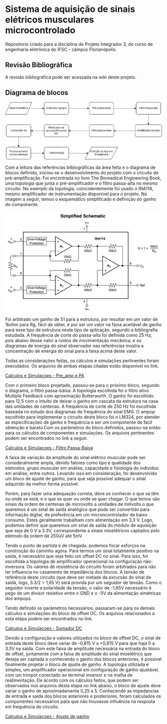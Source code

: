 <h1> Sistema de aquisição de sinais elétricos musculares microcontrolado </h1>

<p>Repositorio criado para a disciplina de Projeto Integrador 3, do curso de engenharia eletrônica do IFSC - câmpus Florianópolis. <br/>
</p>

<h2> Revisão Bibliográfica </h2>

<p> A revisão bibliográfica pode ser acessada na wiki deste projeto.</p>

<h2> Diagrama de blocos </h2>

![Figura 1 - Diagrama de blocos do projeto](https://github.com/Everton-LF-Santos/Projeto-Integrador-3-2018-1/blob/Eletroneuromiografia-ENMG/images/block_diagram.jpg "Diagrama de Blocos")

<p> Com a leitura das referências bilbiográficas da área feita e o diagrama de blocos definido, iniciou-se o desenvolvimento do projeto com o circuito de pré-amplificação. Foi encontrada no livro The Biomedical Engineering Book, uma topologia que junta o pré-amplificador e o filtro passa-alta no mesmo circuito. No exemplo da topologia, coincidentemente foi usado o INA118, mesmo amplificador de instrumentação disponível para o projeto. Na imagem a seguir, temos o esquemático simplificado e definição do ganho do componente.<p>
  
 ![Figura 1 - Diagrama de blocos do projeto](https://github.com/Everton-LF-Santos/Projeto-Integrador-3-2018-1/blob/Eletroneuromiografia-ENMG/images/ina118_ss_ganho.png "Esquemático simples e ganho INA118")
  
<p>Foi arbitrado um ganho de 51 para a estrutura, por resultar em um valor de 1kohm para Rg, fácil de obter, e por ser um valor na faixa aceitável de ganho para esse tipo de estrutura neste tipo de aplicação. segundo a bibliografia estudada. A frequência de corte do passa-alta foi definida como 25 Hz, pois abaixo desse valor a ruídos de movimentação mecânica, e os diagramas de energia do sinal observador nas referências mostra a concentração de energia do sinal para a faixa acima deste valor.<p>
  
<p>Todas as considerações feitas, os cálculos e simulações pertinentes foram executados. Os arquivos de ambas etapas citadas estão disponível no link.<p>

[Calculos e Simulacoes - Pre_amp e PA](https://github.com/Everton-LF-Santos/Projeto-Integrador-3-2018-1/tree/Eletroneuromiografia-ENMG/pre_amp_e_passa_alta)

<p>Com o primeiro bloco projetado, passou-se para o próximo bloco, segundo o diagrama, o filtro passa-baixa. A topologia escolhida foi o filtro ativo Multiple Feedback com aproximação Butterworth. O ganho foi escolhido para 12,5 com o intuito de deixar o ganho em cascata da estrutura na casa das unidades de centenas. A frequência de corte de 250 Hz foi escolhida baseada no estudo dos diagramas de frequência do sinal  EMG. O ampop escolhido para implementar o circuito deste bloco foi o LM324, por atender as especificações de ganho e frequência e ser um componente de fácil obtenção e barato.Com os parâmetros do bloco definidos, passou-se então para os cálculos de componentes e simulações. Os arquivos pertinentes podem ser encontrados no link a seguir.<p>
  
[Calculos e Simulacoes - Filtro Passa-Baixa](https://github.com/Everton-LF-Santos/Projeto-Integrador-3-2018-1/tree/Eletroneuromiografia-ENMG/passa_baixa)

<p> A faixa de variação da amplitude do sinal elétrico muscular pode ser consideralmente ampla, devido fatores como tipo e qualidade dos eletrodos, grupo muscular em análise, capacidade e fisiologia do individuo em análise, entre outros. Levando isso em consideração, foi desenvolvido um bloco de ajuste de ganho, para que seja possível adequar o sinal adquirido da melhor forma possível.
<p>Porém, para fazer uma adequação correta, deve se conhecer o que se têm ou onde se está, e o que se quer ou onde se quer chegar. O que temos são sinais da ordem de centenas de microvolts a unidades de milivolts.o que queremos é um sinal de saída analógico que pode ser convertido para informação digital, de preferência em um microncontrolador de baixo consumo. Estes geralmente trabalham com alimentação em 3.3 V. Logo, podemos definir que queremos um sinal de saída do módulo de aquisição que seja de 0 V a 3.3V, correspondente a sinais mioelétricos captados pelo eletrodo da ordem de 250uV até 5mV.
<p> Tendo o ponto de partida e de chegada, podemos focar esforços na construção do caminho agora. Para termos um sinal totalmente positivo na saída, é necessário que seja feito um offset DC no sinal. Para isso, foi escolhida a topologia de amplificador operacional na configuração não-inversora. Os valores de resistência do circuito foram arbitrados para não ter influencia no casamento de impedância dos blocos. A tensão de referência deste circuito (que deve ser metade da excursão do sinal de saída, logo, 3.3/2 = 1,65 V) será provida por um seguidor de tensão. Como o seguidor inverte a polaridade da tensão, o valor de -1,65V necessário é pego de um divisor resistivo entre o GND e o -5V da alimentação simétricas dos ampops.
<p> Tendo definido os parâmetros necessários, passaram-se para os demais cálculos e simulações do bloco de offset DC. Os arquivos relacionados a esta etapa podem ser encontrados no link.
  
[Calculos e Simulacoes - Somador DC](https://github.com/Everton-LF-Santos/Projeto-Integrador-3-2018-1/tree/Eletroneuromiografia-ENMG/somador_dc)

<p> Devido a configuração e valores utilizados no bloco de offset DC, o sinal de entrada deste bloco deve variar de -0,815 V a +0,815 V para que haja 0 a 3.3V na saída. Com este faixa de amplitude necessária na entrada do bloco de offset, juntamente com a faixa de amplitude do sinal mioelétrico que deseja ser captada e conhecendo o ganho dos blocos anteriores, é possível finalmente projetar o bloco de ajuste de ganho. A topologia utilizada é simples, um amplificador operacional em configuração de ganho ajustável, com um trimpot conectado ao terminal inversor e na malha de realimentação. De acordo com os cálculos feitos, que podem ser observados nos arquivos desta etapa no link abaixo, o bloco de ajuste deve variar o ganho de aproximadamente 0,25 a 5. Conhecendo as impedancias de entrada e saída dos blocos anteriores e posteriores, foram calculados os componentes necessários para que não houvesse influência na resposta em frequência do circuito. 
  
  [Calculos e Simulacoes - Ajuste de ganho](https://github.com/Everton-LF-Santos/Projeto-Integrador-3-2018-1/tree/Eletroneuromiografia-ENMG/ajuste_de_ganho)
